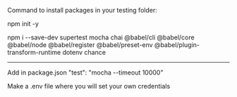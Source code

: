 Command to install packages in your testing folder: 

npm init -y

npm i --save-dev supertest mocha chai @babel/cli @babel/core @babel/node @babel/register @babel/preset-env @babel/plugin-transform-runtime dotenv chance

--------------------------------------------------------------------------------------

Add in package.json "test": "mocha --timeout 10000"

Make a .env file where you will set your own credentials

